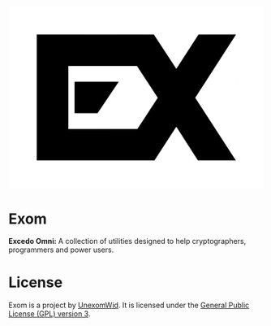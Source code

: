 <p align="center">
  <img src="img/exom.png" alt="Exom">
</p>

# Exom

**Excedo Omni:** A collection of utilities designed to help cryptographers, programmers and power users.

# License

Exom is a project by [UnexomWid](http://unexomwid.github.io). It is licensed under the [General Public License (GPL) version 3](https://www.gnu.org/licenses/gpl-3.0.en.html).